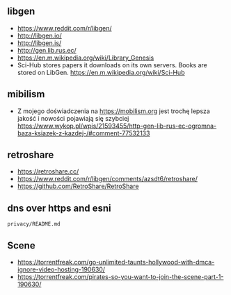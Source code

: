 ## libgen

- https://www.reddit.com/r/libgen/
- http://libgen.io/
- http://libgen.is/
- http://gen.lib.rus.ec/
- https://en.m.wikipedia.org/wiki/Library_Genesis
- Sci-Hub stores papers it downloads on its own servers. Books are stored on LibGen. https://en.m.wikipedia.org/wiki/Sci-Hub

## mibilism

- Z mojego doświadczenia na https://mobilism.org jest trochę lepsza jakość i nowości pojawiają się szybciej https://www.wykop.pl/wpis/21593455/http-gen-lib-rus-ec-ogromna-baza-ksiazek-z-kazdej-/#comment-77532133

## retroshare

- https://retroshare.cc/
- https://www.reddit.com/r/libgen/comments/azsdt6/retroshare/
- https://github.com/RetroShare/RetroShare

## dns over https and esni

`privacy/README.md`

## Scene

- https://torrentfreak.com/go-unlimited-taunts-hollywood-with-dmca-ignore-video-hosting-190630/
- https://torrentfreak.com/pirates-so-you-want-to-join-the-scene-part-1-190630/
